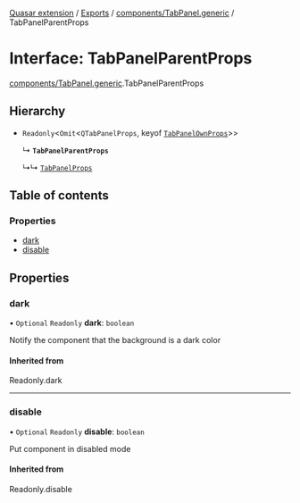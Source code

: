 [Quasar extension](../index.md) / [Exports](../modules.md) / [components/TabPanel.generic](../modules/components_TabPanel_generic.md) / TabPanelParentProps

# Interface: TabPanelParentProps

[components/TabPanel.generic](../modules/components_TabPanel_generic.md).TabPanelParentProps

## Hierarchy

- `Readonly`<`Omit`<`QTabPanelProps`, keyof [`TabPanelOwnProps`](components_TabPanel_generic.TabPanelOwnProps.md)\>\>

  ↳ **`TabPanelParentProps`**

  ↳↳ [`TabPanelProps`](components_TabPanel_generic.TabPanelProps.md)

## Table of contents

### Properties

- [dark](components_TabPanel_generic.TabPanelParentProps.md#dark)
- [disable](components_TabPanel_generic.TabPanelParentProps.md#disable)

## Properties

### dark

• `Optional` `Readonly` **dark**: `boolean`

Notify the component that the background is a dark color

#### Inherited from

Readonly.dark

___

### disable

• `Optional` `Readonly` **disable**: `boolean`

Put component in disabled mode

#### Inherited from

Readonly.disable
